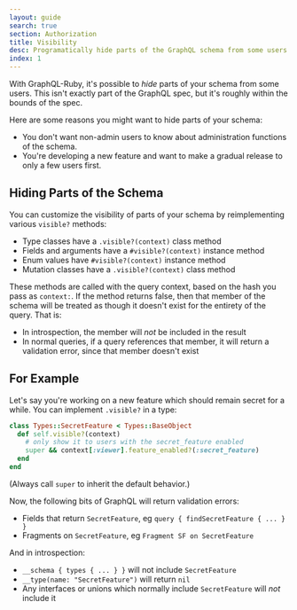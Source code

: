 ```yaml
---
layout: guide
search: true
section: Authorization
title: Visibility
desc: Programatically hide parts of the GraphQL schema from some users.
index: 1
---
```


With GraphQL-Ruby, it's possible to _hide_ parts of your schema from some users. This isn't exactly part of the GraphQL spec, but it's roughly within the bounds of the spec.

Here are some reasons you might want to hide parts of your schema:

- You don't want non-admin users to know about administration functions of the schema.
- You're developing a new feature and want to make a gradual release to only a few users first.

## Hiding Parts of the Schema

You can customize the visibility of parts of your schema by reimplementing various `visible?` methods:

- Type classes have a `.visible?(context)` class method
- Fields and arguments have a `#visible?(context)` instance method
- Enum values have `#visible?(context)` instance method
- Mutation classes have a `.visible?(context)` class method

These methods are called with the query context, based on the hash you pass as `context:`. If the method returns false, then that member of the schema will be treated as though it doesn't exist for the entirety of the query. That is:

- In introspection, the member will _not_ be included in the result
- In normal queries, if a query references that member, it will return a validation error, since that member doesn't exist

## For Example

Let's say you're working on a new feature which should remain secret for a while. You can implement `.visible?` in a type:

```ruby
class Types::SecretFeature < Types::BaseObject
  def self.visible?(context)
    # only show it to users with the secret_feature enabled
    super && context[:viewer].feature_enabled?(:secret_feature)
  end
end
```

(Always call `super` to inherit the default behavior.)

Now, the following bits of GraphQL will return validation errors:

- Fields that return `SecretFeature`, eg `query { findSecretFeature { ... } }`
- Fragments on `SecretFeature`, eg `Fragment SF on SecretFeature`

And in introspection:

- `__schema { types { ... } }` will not include `SecretFeature`
- `__type(name: "SecretFeature")` will return `nil`
- Any interfaces or unions which normally include `SecretFeature` will _not_ include it

